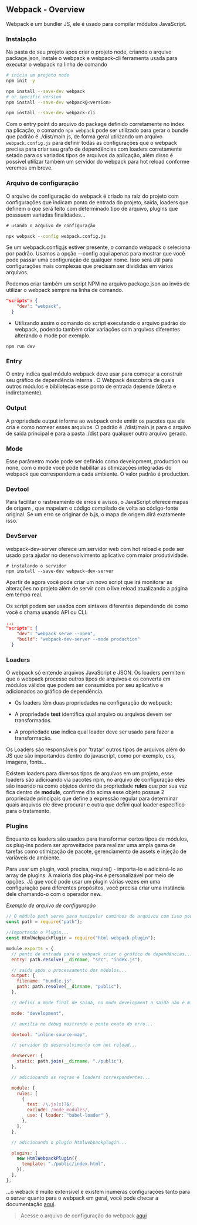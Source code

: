 ## Webpack - Overview

Webpack é um bundler JS, ele é usado para compilar módulos JavaScript.

### Instalação

Na pasta do seu projeto apos criar o projeto node, criando o arquivo package.json, instale o webpack e webpack-cli ferramenta usada para executar o webpack na linha de comando

```bash
# inicia um projeto node
npm init -y

npm install --save-dev webpack
# or specific version
npm install --save-dev webpack@<version>

npm install --save-dev webpack-cli

```

Com o entry point do arquivo do package definido corretamente no index na plicação, o comando `npx webpack` pode ser utilizado para gerar o bundle que padrão é ./dist/main.js, de forma geral utilizando um arquivo `webpack.config.js` para definir todas as configurações que o webpack precisa para criar seu grafo de dependências com loaders corretamente setado para os variados tipos de arquivos da aplicação, além disso é possivel utilizar também um servidor do webpack para hot reload conforme veremos em breve.

### Arquivo de configuração

O arquivo de configuração do webpack é criado na raiz do projeto com configurações que indicam ponto de entrada do projeto, saida, loaders que definem o que será feito com determinado tipo de arquivo, plugins que posssuem variadas finalidades...

```cmd
# usando o arquivo de configuração

npx webpack --config webpack.config.js
```

Se um webpack.config.js estiver presente, o comando webpack o seleciona por padrão. Usamos a opção --config aqui apenas para mostrar que você pode passar uma configuração de qualquer nome. Isso será útil para configurações mais complexas que precisam ser divididas em vários arquivos.

Podemos criar também um script NPM no arquivo package.json ao invés de utilizar o webpack sempre na linha de comando.

```JSON
"scripts": {
    "dev": "webpack",
  }
```

- Utilizando assim o comando do script executando o arquivo padrão do webpack, podendo também criar variáções com arquivos diferentes alterando o mode por exemplo.

```
npm run dev
```

### Entry

O entry indica qual módulo webpack deve usar para começar a construir seu gráfico de dependência interna . O Webpack descobrirá de quais outros módulos e bibliotecas esse ponto de entrada depende (direta e indiretamente).

### Output

A propriedade output informa ao webpack onde emitir os pacotes que ele cria e como nomear esses arquivos. O padrão é ./dist/main.js para o arquivo de saída principal e para a pasta ./dist para qualquer outro arquivo gerado.

### Mode

Esse parâmetro mode pode ser definido como development, production ou none, com o mode você pode habilitar as otimizações integradas do webpack que correspondem a cada ambiente. O valor padrão é production.

### Devtool

Para facilitar o rastreamento de erros e avisos, o JavaScript oferece mapas de origem , que mapeiam o código compilado de volta ao código-fonte original. Se um erro se originar de b.js, o mapa de origem dirá exatamente isso.

### DevServer

webpack-dev-server oferece um servidor web com hot reload e pode ser usado para ajudar no desenvolvimento aplicativo com maior produtividade.

```
# instalando o servidor
npm install --save-dev webpack-dev-server
```

Apartir de agora você pode criar um novo script que irá monitorar as alterações no projeto além de servir com o live reload atualizando a página em tempo real.

Os script podem ser usados com sintaxes diferentes dependendo de como você o chama usando API ou CLI.

```JSON
...
"scripts": {
    "dev": "webpack serve --open",
    "build": "webpack-dev-server --mode production"
  }
```

### Loaders

O webpack só entende arquivos JavaScript e JSON. Os loaders permitem que o webpack processe outros tipos de arquivos e os converta em módulos válidos que podem ser consumidos por seu aplicativo e adicionados ao gráfico de dependência.

- Os loaders têm duas propriedades na configuração do webpack:

- A propriedade **test** identifica qual arquivo ou arquivos devem ser transformados.

- A propriedade **use** indica qual loader deve ser usado para fazer a transformação.

Os Loaders são responsáveis por 'tratar' outros tipos de arquivos além do JS que são importandos dentro do javascript, como por exemplo, css, imagens, fonts...

Existem loaders para diversos tipos de arquivos em um projeto, esse loaders são adicioando via pacotes npm, no arquivo de configuração eles são inserido na como objetos dentro da propriedade **rules** que por sua vez fica dentro de **module**, confirme dito acima esse objeto possue 2 propriedade principais que define a expressão regular para determinar quais arquivos ele deve procurar e outra que defini qual loader específico para o tratamento.

### Plugins

Enquanto os loaders são usados ​​para transformar certos tipos de módulos, os plug-ins podem ser aproveitados para realizar uma ampla gama de tarefas como otimização de pacote, gerenciamento de assets e injeção de variáveis ​​de ambiente.

Para usar um plugin, você precisa, require() - importa-lo e adicioná-lo ao array de plugins. A maioria dos plug-ins é personalizável por meio de opções. Já que você pode usar um plugin várias vezes em uma configuração para diferentes propósitos, você precisa criar uma instância dele chamando-o com o operador new.

*Exemplo de arquivo de configuração*

```js
// O módulo path serve para manipular caminhos de arquivos com isso pode 'corrigir' possíveis erros de caminho de diretórios em s.o diferentes.
const path = require("path");

//Importando o Plugin...
const HtmlWebpackPlugin = require("html-webpack-plugin");

module.exports = {
  // ponto de entrada para o webpack criar o gráfico de dependências...
  entry: path.resolve(__dirname, "src", "index.js"),

  // saida após o processamento dos módulos...
  output: {
    filename: "bundle.js",
    path: path.resolve(__dirname, "public"),
  },

  // defini o mode final de saida, no modo development a saida não é minificada, além de melhorias para debug...

  mode: "development",

  // auxilia no debug mostrando o ponto exato do erro...

  devtool: "inline-source-map",

  // servidor de desenvolvimento com hot reload...

  devServer: {
    static: path.join(__dirname, "./public"),
  },

  // adicionando as regras e loaders correspondentes...

  module: {
    rules: [
      {
        test: /\.js(x)?$/,
        exclude: /node_modules/,
        use: { loader: "babel-loader" },
      },
    ],
  },

  // adicionando o plugin htmlwebpackplugin...

  plugins: [
    new HtmlWebpackPlugin({
      template: "./public/index.html",
    }),
  ],
};
```
...o weback é muito extensível e existem inúmeras configurações tanto para o server quanto para o webpack em geral, você pode checar a documentação [aqui](https://webpack.js.org/guides/getting-started/).

> Acesse o arquivo de configuração do webpack [aqui](./webpack.config.js)
